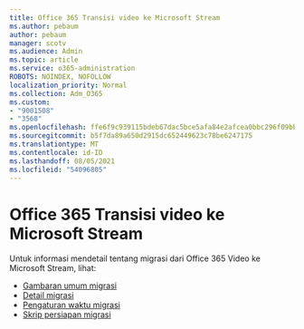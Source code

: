 ```yaml
---
title: Office 365 Transisi video ke Microsoft Stream
ms.author: pebaum
author: pebaum
manager: scotv
ms.audience: Admin
ms.topic: article
ms.service: o365-administration
ROBOTS: NOINDEX, NOFOLLOW
localization_priority: Normal
ms.collection: Adm_O365
ms.custom:
- "9001508"
- "3568"
ms.openlocfilehash: ffe6f9c939115bdeb67dac5bce5afa84e2afcea0bbc296f09bbe7b15eebf282d
ms.sourcegitcommit: b5f7da89a650d2915dc652449623c78be6247175
ms.translationtype: MT
ms.contentlocale: id-ID
ms.lasthandoff: 08/05/2021
ms.locfileid: "54096805"
---
```

# <a name="office-365-video-transition-to-microsoft-stream"></a>Office 365 Transisi video ke Microsoft Stream

Untuk informasi mendetail tentang migrasi dari Office 365 Video ke Microsoft Stream, lihat:

- [Gambaran umum migrasi](https://docs.microsoft.com/stream/migrate-from-office-365)
- [Detail migrasi](https://docs.microsoft.com/stream/migration-experience)
- [Pengaturan waktu migrasi](https://docs.microsoft.com/stream/migration-o365video-timing-setting)
- [Skrip persiapan migrasi](https://docs.microsoft.com/stream/migration-o365video-prep)
